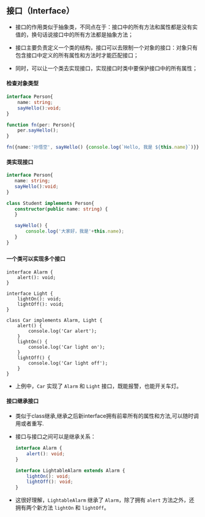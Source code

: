 ## 接口（Interface）

- 接口的作用类似于抽象类，不同点在于：接口中的所有方法和属性都是没有实值的，换句话说接口中的所有方法都是抽象方法；

- 接口主要负责定义一个类的结构，接口可以去限制一个对象的接口：对象只有包含接口中定义的所有属性和方法时才能匹配接口；

- 同时，可以让一个类去实现接口，实现接口时类中要保护接口中的所有属性；




#### 检查对象类型

```typescript
interface Person{
    name: string;
    sayHello():void;
}

function fn(per: Person){
    per.sayHello();
}

fn({name:'孙悟空', sayHello() {console.log(`Hello, 我是 ${this.name}`)}});
```



#### 类实现接口

 ```typescript
interface Person{
    name: string;
    sayHello():void;
}

class Student implements Person{
    constructor(public name: string) {
    }

    sayHello() {
        console.log('大家好，我是'+this.name);
    }
}
 ```

#####  

#### 一个类可以实现多个接口

```
interface Alarm {
    alert(): void;
}

interface Light {
    lightOn(): void;
    lightOff(): void;
}

class Car implements Alarm, Light {
    alert() {
        console.log('Car alert');
    }
    lightOn() {
        console.log('Car light on');
    }
    lightOff() {
        console.log('Car light off');
    }
}
```

-  上例中，`Car` 实现了 `Alarm` 和 `Light` 接口，既能报警，也能开关车灯。 





#### 接口继承接口

- 类似于class继承,继承之后新interface拥有前辈所有的属性和方法,可以随时调用或者重写.

- 接口与接口之间可以是继承关系：

  ```ts
  interface Alarm {
      alert(): void;
  }
  
  interface LightableAlarm extends Alarm {
      lightOn(): void;
      lightOff(): void;
  }
  ```

- 这很好理解，`LightableAlarm` 继承了 `Alarm`，除了拥有 `alert` 方法之外，还拥有两个新方法 `lightOn` 和 `lightOff`。

